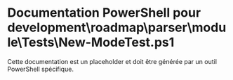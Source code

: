 # Documentation PowerShell pour development\roadmap\parser\module\Tests\New-ModeTest.ps1

Cette documentation est un placeholder et doit être générée par un outil PowerShell spécifique.
